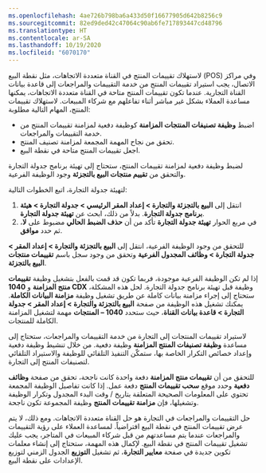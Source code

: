 ```yaml
---
ms.openlocfilehash: 4ae726b798ba6a433d50f16677905d642b8256c9
ms.sourcegitcommit: 82ed9ded42c47064c90ab6fe717893447cd48796
ms.translationtype: HT
ms.contentlocale: ar-SA
ms.lasthandoff: 10/19/2020
ms.locfileid: "6070170"
---
```

لاستهلاك تقييمات المنتج في القناة متعددة الاتجاهات، مثل نقطة البيع (POS) وفي مراكز الاتصال، يجب استيراد تقييمات المنتج من خدمة التقييمات والمراجعات إلى قاعدة بيانات القناة التجارية. عندما تكون تقييمات المنتج متاحة في القناة متعددة الاتجاهات، يمكنها مساعدة العملاء بشكل غير مباشر أثناء تفاعلهم مع شركاء المبيعات. لاستهلاك تقييمات المنتج، المهام التالية مطلوبة:

- اضبط **وظيفة تصنيفات المنتجات المزامنة** كوظيفة دفعية لمزامنة تقييمات المنتج من خدمة التقييمات والمراجعات.
- تحقق من نجاح المهمة المجمعة لمزامنة تصنيف المنتج.
- اجعل تقييمات المنتج متاحة في نقطة البيع.

لضبط وظيفة دفعية لمزامنة تقييمات المنتج، ستحتاج إلى تهيئة برنامج جدولة التجارة والتحقق من **تقييم منتجات البيع بالتجزئة** وجود الوظيفة الفرعية.

لتهيئة جدولة التجارة، اتبع الخطوات التالية:

1.  انتقل إلى **البيع بالتجزئة والتجارة > إعداد المقر الرئيسي > جدولة التجارة > هيئة برنامج جدولة التجارة**. بدلاً من ذلك، ابحث عن **تهيئة جدولة التجارة**.
2.  في مربع الحوار **تهيئة جدولة التجارة** تأكد من أن **حذف الضبط الحالي** مضبوط على **لا**، ثم حدد **موافق**.

للتحقق من وجود الوظيفة الفرعية، انتقل إلى **البيع بالتجزئة والتجارة > إعداد المقر > جدولة التجارة > وظائف المجدول الفرعية** وتحقق من وجود سجل باسم **تقييمات منتجات البيع بالتجزئة**. 

إذا لم تكن الوظيفة الفرعية موجودة، فربما تكون قد قمت بالفعل بتشغيل وظيفة **تقييمات منتج المزامنة** و **1040 CDX** وظيفة قبل تهيئة برنامج جدولة التجارة. لحل هذه المشكلة، ستحتاج إلى إجراء مزامنة بيانات كاملة عن طريق تشغيل وظيفة **مزامنة البيانات الكاملة**. يمكنك تشغيل هذه الوظيفة من صفحة **البيع بالتجزئة والتجارة > إعداد المقر > جدولة التجارة > قاعدة بيانات القناة**، حيث ستحدد **1040 – المنتجات** مهمة لتشغيل المزامنة الكاملة للمنتجات.

لاستيراد تقييمات المنتجات إلى التجارة من خدمة التقييمات والمراجعات، ستحتاج إلى مساعدة **وظيفة تصنيفات المنتج المزامنة** وظيفة دفعية. من خلال تنشيط وظيفة دفعية وإعداد خصائص التكرار الخاصة بها، ستمكّن التنفيذ التلقائي للوظيفة والاستيراد التلقائي لتصنيفات المنتج إلى التجارة. 

للتحقق من أن **تقييمات منتج المزامنة** دفعة واحدة كانت ناجحة، تحقق من صفحة **وظائف دفعية** وحدد موقع **سحب تقييمات المنتج** دفعة عمل. إذا كانت تفاصيل الوظيفة المجمعة تحتوي على المعلومات الصحيحة المتعلقة بتاريخ / وقت البدء المجدول وتكرار الوظيفة وتشغيلها، فإن **مزامنة تقييمات المنتج** وظيفة المجموعة تكون ناجحة.

حل التقييمات والمراجعات في التجارة هو حل القناة متعددة الاتجاهات. ومع ذلك، لا يتم عرض تقييمات المنتج في نقطة البيع افتراضياً. لمساعدة العملاء على رؤية التقييمات والمراجعات عندما يتم مساعدتهم من قبل شركاء المبيعات في المتاجر، يجب عليك تشغيل تقييمات المنتج في نقطة البيع. لإكمال هذه المهمة، ستحتاج إلى إنشاء معلمات تكوين جديدة في صفحة **معايير التجارة**، ثم تشغيل **التوزيع** الجدول الزمني لتوزيع الإعدادات على نقطة البيع.

